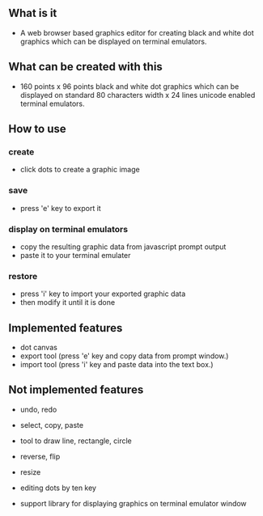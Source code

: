 
## What is it

- A web browser based graphics editor for creating black and white dot graphics which can be displayed on terminal emulators.

## What can be created with this

- 160 points x 96 points black and white dot graphics which can be displayed on standard 80 characters width x 24 lines unicode enabled terminal emulators.

## How to use

### create
- click dots to create a graphic image

### save
- press 'e' key to export it

### display on terminal emulators
- copy the resulting graphic data from javascript prompt output
- paste it to your terminal emulater

### restore
- press 'i' key to import your exported graphic data
- then modify it until it is done

## Implemented features

- dot canvas
- export tool (press 'e' key and copy data from prompt window.)
- import tool (press 'i' key and paste data into the text box.)

## Not implemented features

- undo, redo
- select, copy, paste
- tool to draw line, rectangle, circle
- reverse, flip
- resize
- editing dots by ten key

- support library for displaying graphics on terminal emulator window

